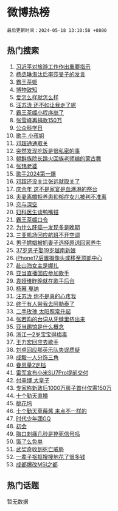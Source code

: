 # 微博热榜

`最后更新时间：2024-05-18 13:10:58 +0800`

## 热门搜索

1. [习近平对旅游工作作出重要指示](https://m.weibo.cn/search?containerid=100103type%3D1%26t%3D10%26q%3D%23%E4%B9%A0%E8%BF%91%E5%B9%B3%E5%AF%B9%E6%97%85%E6%B8%B8%E5%B7%A5%E4%BD%9C%E4%BD%9C%E5%87%BA%E9%87%8D%E8%A6%81%E6%8C%87%E7%A4%BA%23&stream_entry_id=51&isnewpage=1&extparam=seat%3D1%26pos%3D0%26c_type%3D51%26stream_entry_id%3D51%26cate%3D10103%26q%3D%2523%25E4%25B9%25A0%25E8%25BF%2591%25E5%25B9%25B3%25E5%25AF%25B9%25E6%2597%2585%25E6%25B8%25B8%25E5%25B7%25A5%25E4%25BD%259C%25E4%25BD%259C%25E5%2587%25BA%25E9%2587%258D%25E8%25A6%2581%25E6%258C%2587%25E7%25A4%25BA%2523%26dgr%3D0%26filter_type%3Drealtimehot%26display_time%3D1716009057%26pre_seqid%3D1716009057533013312166)
1. [杨丞琳淘汰后李莎旻子的发言](https://m.weibo.cn/search?containerid=100103type%3D1%26t%3D10%26q%3D%23%E6%9D%A8%E4%B8%9E%E7%90%B3%E6%B7%98%E6%B1%B0%E5%90%8E%E6%9D%8E%E8%8E%8E%E6%97%BB%E5%AD%90%E7%9A%84%E5%8F%91%E8%A8%80%23&stream_entry_id=31&isnewpage=1&extparam=seat%3D1%26lcate%3D5001%26c_type%3D31%26cate%3D5001%26q%3D%2523%25E6%259D%25A8%25E4%25B8%259E%25E7%2590%25B3%25E6%25B7%2598%25E6%25B1%25B0%25E5%2590%258E%25E6%259D%258E%25E8%258E%258E%25E6%2597%25BB%25E5%25AD%2590%25E7%259A%2584%25E5%258F%2591%25E8%25A8%2580%2523%26dgr%3D0%26filter_type%3Drealtimehot%26pos%3D0%26stream_entry_id%3D31%26flag%3D2%26band_rank%3D1%26realpos%3D1%26display_time%3D1716009057%26pre_seqid%3D1716009057533013312166)
1. [霸王茶姬](https://m.weibo.cn/search?containerid=100103type%3D1%26t%3D10%26q%3D%23%E9%9C%B8%E7%8E%8B%E8%8C%B6%E5%A7%AC%23&stream_entry_id=31&isnewpage=1&extparam=seat%3D1%26lcate%3D5001%26c_type%3D31%26cate%3D5001%26q%3D%2523%25E9%259C%25B8%25E7%258E%258B%25E8%258C%25B6%25E5%25A7%25AC%2523%26dgr%3D0%26filter_type%3Drealtimehot%26pos%3D1%26stream_entry_id%3D31%26flag%3D2%26band_rank%3D2%26realpos%3D2%26display_time%3D1716009057%26pre_seqid%3D1716009057533013312166)
1. [博物致知](https://m.weibo.cn/search?containerid=100103type%3D1%26t%3D10%26q%3D%23%E5%8D%9A%E7%89%A9%E8%87%B4%E7%9F%A5%23&stream_entry_id=31&isnewpage=1&extparam=seat%3D1%26lcate%3D5001%26c_type%3D31%26cate%3D5001%26q%3D%2523%25E5%258D%259A%25E7%2589%25A9%25E8%2587%25B4%25E7%259F%25A5%2523%26dgr%3D0%26filter_type%3Drealtimehot%26pos%3D2%26stream_entry_id%3D31%26flag%3D1%26band_rank%3D3%26realpos%3D3%26display_time%3D1716009057%26pre_seqid%3D1716009057533013312166)
1. [爱怎么样就怎么样](https://m.weibo.cn/search?containerid=100103type%3D1%26t%3D10%26q%3D%23%E7%88%B1%E6%80%8E%E4%B9%88%E6%A0%B7%E5%B0%B1%E6%80%8E%E4%B9%88%E6%A0%B7%23&stream_entry_id=31&isnewpage=1&extparam=seat%3D1%26lcate%3D5001%26c_type%3D31%26topic_ad%3D1%26cate%3D5001%26q%3D%2523%25E7%2588%25B1%25E6%2580%258E%25E4%25B9%2588%25E6%25A0%25B7%25E5%25B0%25B1%25E6%2580%258E%25E4%25B9%2588%25E6%25A0%25B7%2523%26dgr%3D0%26is_ad_pos%3D1%26pos%3D3%26stream_entry_id%3D31%26adid%3D236658%26band_rank%3D4%26filter_type%3Drealtimehot%26display_time%3D1716009057%26pre_seqid%3D1716009057533013312166)
1. [汪苏泷 还不如让我走了呢](https://m.weibo.cn/search?containerid=100103type%3D1%26t%3D10%26q%3D%E6%B1%AA%E8%8B%8F%E6%B3%B7+%E8%BF%98%E4%B8%8D%E5%A6%82%E8%AE%A9%E6%88%91%E8%B5%B0%E4%BA%86%E5%91%A2&stream_entry_id=31&isnewpage=1&extparam=seat%3D1%26lcate%3D5001%26c_type%3D31%26cate%3D5001%26q%3D%25E6%25B1%25AA%25E8%258B%258F%25E6%25B3%25B7%2520%25E8%25BF%2598%25E4%25B8%258D%25E5%25A6%2582%25E8%25AE%25A9%25E6%2588%2591%25E8%25B5%25B0%25E4%25BA%2586%25E5%2591%25A2%26dgr%3D0%26filter_type%3Drealtimehot%26pos%3D4%26stream_entry_id%3D31%26flag%3D2%26band_rank%3D4%26realpos%3D4%26display_time%3D1716009057%26pre_seqid%3D1716009057533013312166)
1. [霸王茶姬小程序崩了](https://m.weibo.cn/search?containerid=100103type%3D1%26t%3D10%26q%3D%E9%9C%B8%E7%8E%8B%E8%8C%B6%E5%A7%AC%E5%B0%8F%E7%A8%8B%E5%BA%8F%E5%B4%A9%E4%BA%86&stream_entry_id=31&isnewpage=1&extparam=seat%3D1%26lcate%3D5001%26c_type%3D31%26cate%3D5001%26q%3D%25E9%259C%25B8%25E7%258E%258B%25E8%258C%25B6%25E5%25A7%25AC%25E5%25B0%258F%25E7%25A8%258B%25E5%25BA%258F%25E5%25B4%25A9%25E4%25BA%2586%26dgr%3D0%26filter_type%3Drealtimehot%26pos%3D5%26stream_entry_id%3D31%26flag%3D1%26band_rank%3D5%26realpos%3D5%26display_time%3D1716009057%26pre_seqid%3D1716009057533013312166)
1. [张雪峰再捐款150万](https://m.weibo.cn/search?containerid=100103type%3D1%26t%3D10%26q%3D%23%E5%BC%A0%E9%9B%AA%E5%B3%B0%E5%86%8D%E6%8D%90%E6%AC%BE150%E4%B8%87%23&stream_entry_id=31&isnewpage=1&extparam=seat%3D1%26lcate%3D5001%26c_type%3D31%26cate%3D5001%26q%3D%2523%25E5%25BC%25A0%25E9%259B%25AA%25E5%25B3%25B0%25E5%2586%258D%25E6%258D%2590%25E6%25AC%25BE150%25E4%25B8%2587%2523%26dgr%3D0%26filter_type%3Drealtimehot%26pos%3D6%26stream_entry_id%3D31%26flag%3D1%26band_rank%3D6%26realpos%3D6%26display_time%3D1716009057%26pre_seqid%3D1716009057533013312166)
1. [公众科学日](https://m.weibo.cn/search?containerid=100103type%3D1%26t%3D10%26q%3D%23%E5%85%AC%E4%BC%97%E7%A7%91%E5%AD%A6%E6%97%A5%23&stream_entry_id=31&isnewpage=1&extparam=seat%3D1%26lcate%3D5001%26c_type%3D31%26cate%3D5001%26q%3D%2523%25E5%2585%25AC%25E4%25BC%2597%25E7%25A7%2591%25E5%25AD%25A6%25E6%2597%25A5%2523%26dgr%3D0%26is_ad_pos%3D1%26pos%3D7%26stream_entry_id%3D31%26adid%3D236384%26band_rank%3D7%26filter_type%3Drealtimehot%26display_time%3D1716009057%26pre_seqid%3D1716009057533013312166)
1. [歌手 小孩姐](https://m.weibo.cn/search?containerid=100103type%3D1%26t%3D10%26q%3D%E6%AD%8C%E6%89%8B+%E5%B0%8F%E5%AD%A9%E5%A7%90&stream_entry_id=31&isnewpage=1&extparam=seat%3D1%26lcate%3D5001%26c_type%3D31%26cate%3D5001%26q%3D%25E6%25AD%258C%25E6%2589%258B%2520%25E5%25B0%258F%25E5%25AD%25A9%25E5%25A7%2590%26dgr%3D0%26filter_type%3Drealtimehot%26pos%3D8%26stream_entry_id%3D31%26flag%3D1%26band_rank%3D7%26realpos%3D7%26display_time%3D1716009057%26pre_seqid%3D1716009057533013312166)
1. [邓超通通取关](https://m.weibo.cn/search?containerid=100103type%3D1%26t%3D10%26q%3D%23%E9%82%93%E8%B6%85%E9%80%9A%E9%80%9A%E5%8F%96%E5%85%B3%23&stream_entry_id=31&isnewpage=1&extparam=seat%3D1%26lcate%3D5001%26c_type%3D31%26cate%3D5001%26q%3D%2523%25E9%2582%2593%25E8%25B6%2585%25E9%2580%259A%25E9%2580%259A%25E5%258F%2596%25E5%2585%25B3%2523%26dgr%3D0%26filter_type%3Drealtimehot%26pos%3D9%26stream_entry_id%3D31%26flag%3D1%26band_rank%3D8%26realpos%3D8%26display_time%3D1716009057%26pre_seqid%3D1716009057533013312166)
1. [突然发现吃饭是很私密的事](https://m.weibo.cn/search?containerid=100103type%3D1%26t%3D10%26q%3D%23%E7%AA%81%E7%84%B6%E5%8F%91%E7%8E%B0%E5%90%83%E9%A5%AD%E6%98%AF%E5%BE%88%E7%A7%81%E5%AF%86%E7%9A%84%E4%BA%8B%23&stream_entry_id=31&isnewpage=1&extparam=seat%3D1%26lcate%3D5001%26c_type%3D31%26cate%3D5001%26q%3D%2523%25E7%25AA%2581%25E7%2584%25B6%25E5%258F%2591%25E7%258E%25B0%25E5%2590%2583%25E9%25A5%25AD%25E6%2598%25AF%25E5%25BE%2588%25E7%25A7%2581%25E5%25AF%2586%25E7%259A%2584%25E4%25BA%258B%2523%26dgr%3D0%26filter_type%3Drealtimehot%26pos%3D10%26stream_entry_id%3D31%26flag%3D0%26band_rank%3D9%26realpos%3D9%26display_time%3D1716009057%26pre_seqid%3D1716009057533013312166)
1. [朝鲜族院长跳火回族老师编的蒙古舞](https://m.weibo.cn/search?containerid=100103type%3D1%26t%3D10%26q%3D%23%E6%9C%9D%E9%B2%9C%E6%97%8F%E9%99%A2%E9%95%BF%E8%B7%B3%E7%81%AB%E5%9B%9E%E6%97%8F%E8%80%81%E5%B8%88%E7%BC%96%E7%9A%84%E8%92%99%E5%8F%A4%E8%88%9E%23&stream_entry_id=31&isnewpage=1&extparam=seat%3D1%26lcate%3D5001%26c_type%3D31%26cate%3D5001%26q%3D%2523%25E6%259C%259D%25E9%25B2%259C%25E6%2597%258F%25E9%2599%25A2%25E9%2595%25BF%25E8%25B7%25B3%25E7%2581%25AB%25E5%259B%259E%25E6%2597%258F%25E8%2580%2581%25E5%25B8%2588%25E7%25BC%2596%25E7%259A%2584%25E8%2592%2599%25E5%258F%25A4%25E8%2588%259E%2523%26dgr%3D0%26filter_type%3Drealtimehot%26pos%3D11%26stream_entry_id%3D31%26flag%3D32768%26band_rank%3D10%26realpos%3D10%26display_time%3D1716009057%26pre_seqid%3D1716009057533013312166)
1. [张玮老婆](https://m.weibo.cn/search?containerid=100103type%3D1%26t%3D10%26q%3D%23%E5%BC%A0%E7%8E%AE%E8%80%81%E5%A9%86%23&stream_entry_id=31&isnewpage=1&extparam=seat%3D1%26lcate%3D5001%26c_type%3D31%26cate%3D5001%26q%3D%2523%25E5%25BC%25A0%25E7%258E%25AE%25E8%2580%2581%25E5%25A9%2586%2523%26dgr%3D0%26filter_type%3Drealtimehot%26pos%3D12%26stream_entry_id%3D31%26flag%3D1%26band_rank%3D11%26realpos%3D11%26display_time%3D1716009057%26pre_seqid%3D1716009057533013312166)
1. [歌手2024第一爆](https://m.weibo.cn/search?containerid=100103type%3D1%26t%3D10%26q%3D%23%E6%AD%8C%E6%89%8B2024%E7%AC%AC%E4%B8%80%E7%88%86%23&stream_entry_id=31&isnewpage=1&extparam=seat%3D1%26lcate%3D5001%26c_type%3D31%26cate%3D5001%26q%3D%2523%25E6%25AD%258C%25E6%2589%258B2024%25E7%25AC%25AC%25E4%25B8%2580%25E7%2588%2586%2523%26dgr%3D0%26filter_type%3Drealtimehot%26pos%3D13%26stream_entry_id%3D31%26flag%3D2%26band_rank%3D12%26realpos%3D12%26display_time%3D1716009057%26pre_seqid%3D1716009057533013312166)
1. [邓超还没关注张远就取关了](https://m.weibo.cn/search?containerid=100103type%3D1%26t%3D10%26q%3D%23%E9%82%93%E8%B6%85%E8%BF%98%E6%B2%A1%E5%85%B3%E6%B3%A8%E5%BC%A0%E8%BF%9C%E5%B0%B1%E5%8F%96%E5%85%B3%E4%BA%86%23&stream_entry_id=31&isnewpage=1&extparam=seat%3D1%26lcate%3D5001%26c_type%3D31%26cate%3D5001%26q%3D%2523%25E9%2582%2593%25E8%25B6%2585%25E8%25BF%2598%25E6%25B2%25A1%25E5%2585%25B3%25E6%25B3%25A8%25E5%25BC%25A0%25E8%25BF%259C%25E5%25B0%25B1%25E5%258F%2596%25E5%2585%25B3%25E4%25BA%2586%2523%26dgr%3D0%26filter_type%3Drealtimehot%26pos%3D14%26stream_entry_id%3D31%26flag%3D1%26band_rank%3D13%26realpos%3D13%26display_time%3D1716009057%26pre_seqid%3D1716009057533013312166)
1. [庆余年 这不是家宴是血淋淋的祭台](https://m.weibo.cn/search?containerid=100103type%3D1%26t%3D10%26q%3D%E5%BA%86%E4%BD%99%E5%B9%B4+%E8%BF%99%E4%B8%8D%E6%98%AF%E5%AE%B6%E5%AE%B4%E6%98%AF%E8%A1%80%E6%B7%8B%E6%B7%8B%E7%9A%84%E7%A5%AD%E5%8F%B0&stream_entry_id=31&isnewpage=1&extparam=seat%3D1%26lcate%3D5001%26c_type%3D31%26cate%3D5001%26q%3D%25E5%25BA%2586%25E4%25BD%2599%25E5%25B9%25B4%2520%25E8%25BF%2599%25E4%25B8%258D%25E6%2598%25AF%25E5%25AE%25B6%25E5%25AE%25B4%25E6%2598%25AF%25E8%25A1%2580%25E6%25B7%258B%25E6%25B7%258B%25E7%259A%2584%25E7%25A5%25AD%25E5%258F%25B0%26dgr%3D0%26filter_type%3Drealtimehot%26pos%3D15%26stream_entry_id%3D31%26flag%3D1%26band_rank%3D14%26realpos%3D14%26display_time%3D1716009057%26pre_seqid%3D1716009057533013312166)
1. [夫妻离婚拒养患抑郁症女儿被判不准离](https://m.weibo.cn/search?containerid=100103type%3D1%26t%3D10%26q%3D%23%E5%A4%AB%E5%A6%BB%E7%A6%BB%E5%A9%9A%E6%8B%92%E5%85%BB%E6%82%A3%E6%8A%91%E9%83%81%E7%97%87%E5%A5%B3%E5%84%BF%E8%A2%AB%E5%88%A4%E4%B8%8D%E5%87%86%E7%A6%BB%23&stream_entry_id=31&isnewpage=1&extparam=seat%3D1%26lcate%3D5001%26c_type%3D31%26cate%3D5001%26q%3D%2523%25E5%25A4%25AB%25E5%25A6%25BB%25E7%25A6%25BB%25E5%25A9%259A%25E6%258B%2592%25E5%2585%25BB%25E6%2582%25A3%25E6%258A%2591%25E9%2583%2581%25E7%2597%2587%25E5%25A5%25B3%25E5%2584%25BF%25E8%25A2%25AB%25E5%2588%25A4%25E4%25B8%258D%25E5%2587%2586%25E7%25A6%25BB%2523%26dgr%3D0%26filter_type%3Drealtimehot%26pos%3D16%26stream_entry_id%3D31%26flag%3D0%26band_rank%3D15%26realpos%3D15%26display_time%3D1716009057%26pre_seqid%3D1716009057533013312166)
1. [恋与深空](https://m.weibo.cn/search?containerid=100103type%3D1%26t%3D10%26q%3D%E6%81%8B%E4%B8%8E%E6%B7%B1%E7%A9%BA&stream_entry_id=31&isnewpage=1&extparam=seat%3D1%26lcate%3D5001%26c_type%3D31%26cate%3D5001%26q%3D%25E6%2581%258B%25E4%25B8%258E%25E6%25B7%25B1%25E7%25A9%25BA%26dgr%3D0%26filter_type%3Drealtimehot%26pos%3D17%26stream_entry_id%3D31%26flag%3D1%26band_rank%3D16%26realpos%3D16%26display_time%3D1716009057%26pre_seqid%3D1716009057533013312166)
1. [妇科医生谈鸭嘴钳](https://m.weibo.cn/search?containerid=100103type%3D1%26t%3D10%26q%3D%23%E5%A6%87%E7%A7%91%E5%8C%BB%E7%94%9F%E8%B0%88%E9%B8%AD%E5%98%B4%E9%92%B3%23&stream_entry_id=31&isnewpage=1&extparam=seat%3D1%26lcate%3D5001%26c_type%3D31%26cate%3D5001%26q%3D%2523%25E5%25A6%2587%25E7%25A7%2591%25E5%258C%25BB%25E7%2594%259F%25E8%25B0%2588%25E9%25B8%25AD%25E5%2598%25B4%25E9%2592%25B3%2523%26dgr%3D0%26filter_type%3Drealtimehot%26pos%3D18%26stream_entry_id%3D31%26flag%3D0%26band_rank%3D17%26realpos%3D17%26display_time%3D1716009057%26pre_seqid%3D1716009057533013312166)
1. [霸王茶姬口令](https://m.weibo.cn/search?containerid=100103type%3D1%26t%3D10%26q%3D%E9%9C%B8%E7%8E%8B%E8%8C%B6%E5%A7%AC%E5%8F%A3%E4%BB%A4&stream_entry_id=31&isnewpage=1&extparam=seat%3D1%26lcate%3D5001%26c_type%3D31%26cate%3D5001%26q%3D%25E9%259C%25B8%25E7%258E%258B%25E8%258C%25B6%25E5%25A7%25AC%25E5%258F%25A3%25E4%25BB%25A4%26dgr%3D0%26filter_type%3Drealtimehot%26pos%3D19%26stream_entry_id%3D31%26flag%3D0%26band_rank%3D18%26realpos%3D18%26display_time%3D1716009057%26pre_seqid%3D1716009057533013312166)
1. [为什么肝癌一发现多是晚期](https://m.weibo.cn/search?containerid=100103type%3D1%26t%3D10%26q%3D%23%E4%B8%BA%E4%BB%80%E4%B9%88%E8%82%9D%E7%99%8C%E4%B8%80%E5%8F%91%E7%8E%B0%E5%A4%9A%E6%98%AF%E6%99%9A%E6%9C%9F%23&stream_entry_id=31&isnewpage=1&extparam=seat%3D1%26lcate%3D5001%26c_type%3D31%26cate%3D5001%26q%3D%2523%25E4%25B8%25BA%25E4%25BB%2580%25E4%25B9%2588%25E8%2582%259D%25E7%2599%258C%25E4%25B8%2580%25E5%258F%2591%25E7%258E%25B0%25E5%25A4%259A%25E6%2598%25AF%25E6%2599%259A%25E6%259C%259F%2523%26dgr%3D0%26filter_type%3Drealtimehot%26pos%3D20%26stream_entry_id%3D31%26flag%3D0%26band_rank%3D19%26realpos%3D19%26display_time%3D1716009057%26pre_seqid%3D1716009057533013312166)
1. [三亚机场回应航班不开空调](https://m.weibo.cn/search?containerid=100103type%3D1%26t%3D10%26q%3D%23%E4%B8%89%E4%BA%9A%E6%9C%BA%E5%9C%BA%E5%9B%9E%E5%BA%94%E8%88%AA%E7%8F%AD%E4%B8%8D%E5%BC%80%E7%A9%BA%E8%B0%83%23&stream_entry_id=31&isnewpage=1&extparam=seat%3D1%26lcate%3D5001%26c_type%3D31%26cate%3D5001%26q%3D%2523%25E4%25B8%2589%25E4%25BA%259A%25E6%259C%25BA%25E5%259C%25BA%25E5%259B%259E%25E5%25BA%2594%25E8%2588%25AA%25E7%258F%25AD%25E4%25B8%258D%25E5%25BC%2580%25E7%25A9%25BA%25E8%25B0%2583%2523%26dgr%3D0%26filter_type%3Drealtimehot%26pos%3D21%26stream_entry_id%3D31%26flag%3D0%26band_rank%3D20%26realpos%3D20%26display_time%3D1716009057%26pre_seqid%3D1716009057533013312166)
1. [男子嫖娼被抓妻子选择原谅回家养牛](https://m.weibo.cn/search?containerid=100103type%3D1%26t%3D10%26q%3D%23%E7%94%B7%E5%AD%90%E5%AB%96%E5%A8%BC%E8%A2%AB%E6%8A%93%E5%A6%BB%E5%AD%90%E9%80%89%E6%8B%A9%E5%8E%9F%E8%B0%85%E5%9B%9E%E5%AE%B6%E5%85%BB%E7%89%9B%23&stream_entry_id=31&isnewpage=1&extparam=seat%3D1%26lcate%3D5001%26c_type%3D31%26cate%3D5001%26q%3D%2523%25E7%2594%25B7%25E5%25AD%2590%25E5%25AB%2596%25E5%25A8%25BC%25E8%25A2%25AB%25E6%258A%2593%25E5%25A6%25BB%25E5%25AD%2590%25E9%2580%2589%25E6%258B%25A9%25E5%258E%259F%25E8%25B0%2585%25E5%259B%259E%25E5%25AE%25B6%25E5%2585%25BB%25E7%2589%259B%2523%26dgr%3D0%26filter_type%3Drealtimehot%26pos%3D22%26stream_entry_id%3D31%26flag%3D2%26band_rank%3D21%26realpos%3D21%26display_time%3D1716009057%26pre_seqid%3D1716009057533013312166)
1. [37岁男子娶19岁越南新娘](https://m.weibo.cn/search?containerid=100103type%3D1%26t%3D10%26q%3D%2337%E5%B2%81%E7%94%B7%E5%AD%90%E5%A8%B619%E5%B2%81%E8%B6%8A%E5%8D%97%E6%96%B0%E5%A8%98%23&stream_entry_id=31&isnewpage=1&extparam=seat%3D1%26lcate%3D5001%26c_type%3D31%26cate%3D5001%26q%3D%252337%25E5%25B2%2581%25E7%2594%25B7%25E5%25AD%2590%25E5%25A8%25B619%25E5%25B2%2581%25E8%25B6%258A%25E5%258D%2597%25E6%2596%25B0%25E5%25A8%2598%2523%26dgr%3D0%26filter_type%3Drealtimehot%26pos%3D23%26stream_entry_id%3D31%26flag%3D1%26band_rank%3D22%26realpos%3D22%26display_time%3D1716009057%26pre_seqid%3D1716009057533013312166)
1. [iPhone17后置摄像头或移至顶部中心](https://m.weibo.cn/search?containerid=100103type%3D1%26t%3D10%26q%3D%23iPhone17%E5%90%8E%E7%BD%AE%E6%91%84%E5%83%8F%E5%A4%B4%E6%88%96%E7%A7%BB%E8%87%B3%E9%A1%B6%E9%83%A8%E4%B8%AD%E5%BF%83%23&stream_entry_id=31&isnewpage=1&extparam=seat%3D1%26lcate%3D5001%26c_type%3D31%26cate%3D5001%26q%3D%2523iPhone17%25E5%2590%258E%25E7%25BD%25AE%25E6%2591%2584%25E5%2583%258F%25E5%25A4%25B4%25E6%2588%2596%25E7%25A7%25BB%25E8%2587%25B3%25E9%25A1%25B6%25E9%2583%25A8%25E4%25B8%25AD%25E5%25BF%2583%2523%26dgr%3D0%26filter_type%3Drealtimehot%26pos%3D24%26stream_entry_id%3D31%26flag%3D1%26band_rank%3D23%26realpos%3D23%26display_time%3D1716009057%26pre_seqid%3D1716009057533013312166)
1. [赴山海女主是娜扎](https://m.weibo.cn/search?containerid=100103type%3D1%26t%3D10%26q%3D%23%E8%B5%B4%E5%B1%B1%E6%B5%B7%E5%A5%B3%E4%B8%BB%E6%98%AF%E5%A8%9C%E6%89%8E%23&stream_entry_id=31&isnewpage=1&extparam=seat%3D1%26lcate%3D5001%26c_type%3D31%26cate%3D5001%26q%3D%2523%25E8%25B5%25B4%25E5%25B1%25B1%25E6%25B5%25B7%25E5%25A5%25B3%25E4%25B8%25BB%25E6%2598%25AF%25E5%25A8%259C%25E6%2589%258E%2523%26dgr%3D0%26filter_type%3Drealtimehot%26pos%3D25%26stream_entry_id%3D31%26flag%3D1%26band_rank%3D24%26realpos%3D24%26display_time%3D1716009057%26pre_seqid%3D1716009057533013312166)
1. [亚当直播回应参加歌手](https://m.weibo.cn/search?containerid=100103type%3D1%26t%3D10%26q%3D%23%E4%BA%9A%E5%BD%93%E7%9B%B4%E6%92%AD%E5%9B%9E%E5%BA%94%E5%8F%82%E5%8A%A0%E6%AD%8C%E6%89%8B%23&stream_entry_id=31&isnewpage=1&extparam=seat%3D1%26lcate%3D5001%26c_type%3D31%26cate%3D5001%26q%3D%2523%25E4%25BA%259A%25E5%25BD%2593%25E7%259B%25B4%25E6%2592%25AD%25E5%259B%259E%25E5%25BA%2594%25E5%258F%2582%25E5%258A%25A0%25E6%25AD%258C%25E6%2589%258B%2523%26dgr%3D0%26filter_type%3Drealtimehot%26pos%3D26%26stream_entry_id%3D31%26flag%3D1%26band_rank%3D25%26realpos%3D25%26display_time%3D1716009057%26pre_seqid%3D1716009057533013312166)
1. [袁娅维昨晚就在歌手后台](https://m.weibo.cn/search?containerid=100103type%3D1%26t%3D10%26q%3D%23%E8%A2%81%E5%A8%85%E7%BB%B4%E6%98%A8%E6%99%9A%E5%B0%B1%E5%9C%A8%E6%AD%8C%E6%89%8B%E5%90%8E%E5%8F%B0%23&stream_entry_id=31&isnewpage=1&extparam=seat%3D1%26lcate%3D5001%26c_type%3D31%26cate%3D5001%26q%3D%2523%25E8%25A2%2581%25E5%25A8%2585%25E7%25BB%25B4%25E6%2598%25A8%25E6%2599%259A%25E5%25B0%25B1%25E5%259C%25A8%25E6%25AD%258C%25E6%2589%258B%25E5%2590%258E%25E5%258F%25B0%2523%26dgr%3D0%26filter_type%3Drealtimehot%26pos%3D27%26stream_entry_id%3D31%26flag%3D1%26band_rank%3D26%26realpos%3D26%26display_time%3D1716009057%26pre_seqid%3D1716009057533013312166)
1. [杨幂 戛纳](https://m.weibo.cn/search?containerid=100103type%3D1%26t%3D10%26q%3D%E6%9D%A8%E5%B9%82+%E6%88%9B%E7%BA%B3&stream_entry_id=31&isnewpage=1&extparam=seat%3D1%26lcate%3D5001%26c_type%3D31%26cate%3D5001%26q%3D%25E6%259D%25A8%25E5%25B9%2582%2520%25E6%2588%259B%25E7%25BA%25B3%26dgr%3D0%26filter_type%3Drealtimehot%26pos%3D28%26stream_entry_id%3D31%26flag%3D0%26band_rank%3D27%26realpos%3D27%26display_time%3D1716009057%26pre_seqid%3D1716009057533013312166)
1. [汪苏泷 你不是真的心疼我](https://m.weibo.cn/search?containerid=100103type%3D1%26t%3D10%26q%3D%E6%B1%AA%E8%8B%8F%E6%B3%B7+%E4%BD%A0%E4%B8%8D%E6%98%AF%E7%9C%9F%E7%9A%84%E5%BF%83%E7%96%BC%E6%88%91&stream_entry_id=31&isnewpage=1&extparam=seat%3D1%26lcate%3D5001%26c_type%3D31%26cate%3D5001%26q%3D%25E6%25B1%25AA%25E8%258B%258F%25E6%25B3%25B7%2520%25E4%25BD%25A0%25E4%25B8%258D%25E6%2598%25AF%25E7%259C%259F%25E7%259A%2584%25E5%25BF%2583%25E7%2596%25BC%25E6%2588%2591%26dgr%3D0%26filter_type%3Drealtimehot%26pos%3D29%26stream_entry_id%3D31%26flag%3D1%26band_rank%3D28%26realpos%3D28%26display_time%3D1716009057%26pre_seqid%3D1716009057533013312166)
1. [终于有人带我去阿勒泰了](https://m.weibo.cn/search?containerid=100103type%3D1%26t%3D10%26q%3D%23%E7%BB%88%E4%BA%8E%E6%9C%89%E4%BA%BA%E5%B8%A6%E6%88%91%E5%8E%BB%E9%98%BF%E5%8B%92%E6%B3%B0%E4%BA%86%23&stream_entry_id=31&isnewpage=1&extparam=seat%3D1%26lcate%3D5001%26c_type%3D31%26cate%3D5001%26q%3D%2523%25E7%25BB%2588%25E4%25BA%258E%25E6%259C%2589%25E4%25BA%25BA%25E5%25B8%25A6%25E6%2588%2591%25E5%258E%25BB%25E9%2598%25BF%25E5%258B%2592%25E6%25B3%25B0%25E4%25BA%2586%2523%26dgr%3D0%26filter_type%3Drealtimehot%26pos%3D30%26stream_entry_id%3D31%26flag%3D0%26adid%3D236979%26band_rank%3D29%26realpos%3D29%26display_time%3D1716009057%26pre_seqid%3D1716009057533013312166)
1. [二手玫瑰 太阳照常升起](https://m.weibo.cn/search?containerid=100103type%3D1%26t%3D10%26q%3D%E4%BA%8C%E6%89%8B%E7%8E%AB%E7%91%B0+%E5%A4%AA%E9%98%B3%E7%85%A7%E5%B8%B8%E5%8D%87%E8%B5%B7&stream_entry_id=31&isnewpage=1&extparam=seat%3D1%26lcate%3D5001%26c_type%3D31%26cate%3D5001%26q%3D%25E4%25BA%258C%25E6%2589%258B%25E7%258E%25AB%25E7%2591%25B0%2520%25E5%25A4%25AA%25E9%2598%25B3%25E7%2585%25A7%25E5%25B8%25B8%25E5%258D%2587%25E8%25B5%25B7%26dgr%3D0%26filter_type%3Drealtimehot%26pos%3D31%26stream_entry_id%3D31%26flag%3D1%26band_rank%3D30%26realpos%3D30%26display_time%3D1716009057%26pre_seqid%3D1716009057533013312166)
1. [张若昀的台词从牙缝里挤出来](https://m.weibo.cn/search?containerid=100103type%3D1%26t%3D10%26q%3D%23%E5%BC%A0%E8%8B%A5%E6%98%80%E7%9A%84%E5%8F%B0%E8%AF%8D%E4%BB%8E%E7%89%99%E7%BC%9D%E9%87%8C%E6%8C%A4%E5%87%BA%E6%9D%A5%23&stream_entry_id=31&isnewpage=1&extparam=seat%3D1%26lcate%3D5001%26c_type%3D31%26cate%3D5001%26q%3D%2523%25E5%25BC%25A0%25E8%258B%25A5%25E6%2598%2580%25E7%259A%2584%25E5%258F%25B0%25E8%25AF%258D%25E4%25BB%258E%25E7%2589%2599%25E7%25BC%259D%25E9%2587%258C%25E6%258C%25A4%25E5%2587%25BA%25E6%259D%25A5%2523%26dgr%3D0%26filter_type%3Drealtimehot%26pos%3D32%26stream_entry_id%3D31%26flag%3D0%26band_rank%3D31%26realpos%3D31%26display_time%3D1716009057%26pre_seqid%3D1716009057533013312166)
1. [亚当踢馆是什么概念](https://m.weibo.cn/search?containerid=100103type%3D1%26t%3D10%26q%3D%23%E4%BA%9A%E5%BD%93%E8%B8%A2%E9%A6%86%E6%98%AF%E4%BB%80%E4%B9%88%E6%A6%82%E5%BF%B5%23&stream_entry_id=31&isnewpage=1&extparam=seat%3D1%26lcate%3D5001%26c_type%3D31%26cate%3D5001%26q%3D%2523%25E4%25BA%259A%25E5%25BD%2593%25E8%25B8%25A2%25E9%25A6%2586%25E6%2598%25AF%25E4%25BB%2580%25E4%25B9%2588%25E6%25A6%2582%25E5%25BF%25B5%2523%26dgr%3D0%26filter_type%3Drealtimehot%26pos%3D33%26stream_entry_id%3D31%26flag%3D0%26band_rank%3D32%26realpos%3D32%26display_time%3D1716009057%26pre_seqid%3D1716009057533013312166)
1. [浙江一2岁宝宝得梅毒](https://m.weibo.cn/search?containerid=100103type%3D1%26t%3D10%26q%3D%23%E6%B5%99%E6%B1%9F%E4%B8%802%E5%B2%81%E5%AE%9D%E5%AE%9D%E5%BE%97%E6%A2%85%E6%AF%92%23&stream_entry_id=31&isnewpage=1&extparam=seat%3D1%26lcate%3D5001%26c_type%3D31%26cate%3D5001%26q%3D%2523%25E6%25B5%2599%25E6%25B1%259F%25E4%25B8%25802%25E5%25B2%2581%25E5%25AE%259D%25E5%25AE%259D%25E5%25BE%2597%25E6%25A2%2585%25E6%25AF%2592%2523%26dgr%3D0%26filter_type%3Drealtimehot%26pos%3D34%26stream_entry_id%3D31%26flag%3D1%26band_rank%3D33%26realpos%3D33%26display_time%3D1716009057%26pre_seqid%3D1716009057533013312166)
1. [王力宏回应去歌手](https://m.weibo.cn/search?containerid=100103type%3D1%26t%3D10%26q%3D%23%E7%8E%8B%E5%8A%9B%E5%AE%8F%E5%9B%9E%E5%BA%94%E5%8E%BB%E6%AD%8C%E6%89%8B%23&stream_entry_id=31&isnewpage=1&extparam=seat%3D1%26lcate%3D5001%26c_type%3D31%26cate%3D5001%26q%3D%2523%25E7%258E%258B%25E5%258A%259B%25E5%25AE%258F%25E5%259B%259E%25E5%25BA%2594%25E5%258E%25BB%25E6%25AD%258C%25E6%2589%258B%2523%26dgr%3D0%26filter_type%3Drealtimehot%26pos%3D35%26stream_entry_id%3D31%26flag%3D0%26band_rank%3D34%26realpos%3D34%26display_time%3D1716009057%26pre_seqid%3D1716009057533013312166)
1. [刘卓回应那英乐队失误质疑](https://m.weibo.cn/search?containerid=100103type%3D1%26t%3D10%26q%3D%23%E5%88%98%E5%8D%93%E5%9B%9E%E5%BA%94%E9%82%A3%E8%8B%B1%E4%B9%90%E9%98%9F%E5%A4%B1%E8%AF%AF%E8%B4%A8%E7%96%91%23&stream_entry_id=31&isnewpage=1&extparam=seat%3D1%26lcate%3D5001%26c_type%3D31%26cate%3D5001%26q%3D%2523%25E5%2588%2598%25E5%258D%2593%25E5%259B%259E%25E5%25BA%2594%25E9%2582%25A3%25E8%258B%25B1%25E4%25B9%2590%25E9%2598%259F%25E5%25A4%25B1%25E8%25AF%25AF%25E8%25B4%25A8%25E7%2596%2591%2523%26dgr%3D0%26filter_type%3Drealtimehot%26pos%3D36%26stream_entry_id%3D31%26flag%3D1%26band_rank%3D35%26realpos%3D35%26display_time%3D1716009057%26pre_seqid%3D1716009057533013312166)
1. [成毅一人分饰三角](https://m.weibo.cn/search?containerid=100103type%3D1%26t%3D10%26q%3D%23%E6%88%90%E6%AF%85%E4%B8%80%E4%BA%BA%E5%88%86%E9%A5%B0%E4%B8%89%E8%A7%92%23&stream_entry_id=31&isnewpage=1&extparam=seat%3D1%26lcate%3D5001%26c_type%3D31%26cate%3D5001%26q%3D%2523%25E6%2588%2590%25E6%25AF%2585%25E4%25B8%2580%25E4%25BA%25BA%25E5%2588%2586%25E9%25A5%25B0%25E4%25B8%2589%25E8%25A7%2592%2523%26dgr%3D0%26filter_type%3Drealtimehot%26pos%3D37%26stream_entry_id%3D31%26flag%3D1%26band_rank%3D36%26realpos%3D36%26display_time%3D1716009057%26pre_seqid%3D1716009057533013312166)
1. [眷思量2定档](https://m.weibo.cn/search?containerid=100103type%3D1%26t%3D10%26q%3D%23%E7%9C%B7%E6%80%9D%E9%87%8F2%E5%AE%9A%E6%A1%A3%23&stream_entry_id=31&isnewpage=1&extparam=seat%3D1%26lcate%3D5001%26c_type%3D31%26cate%3D5001%26q%3D%2523%25E7%259C%25B7%25E6%2580%259D%25E9%2587%258F2%25E5%25AE%259A%25E6%25A1%25A3%2523%26dgr%3D0%26filter_type%3Drealtimehot%26pos%3D38%26stream_entry_id%3D31%26flag%3D1%26band_rank%3D37%26realpos%3D37%26display_time%3D1716009057%26pre_seqid%3D1716009057533013312166)
1. [雷军宣布小米SU7Pro提前交付](https://m.weibo.cn/search?containerid=100103type%3D1%26t%3D10%26q%3D%23%E9%9B%B7%E5%86%9B%E5%AE%A3%E5%B8%83%E5%B0%8F%E7%B1%B3SU7Pro%E6%8F%90%E5%89%8D%E4%BA%A4%E4%BB%98%23&stream_entry_id=31&isnewpage=1&extparam=seat%3D1%26lcate%3D5001%26c_type%3D31%26cate%3D5001%26q%3D%2523%25E9%259B%25B7%25E5%2586%259B%25E5%25AE%25A3%25E5%25B8%2583%25E5%25B0%258F%25E7%25B1%25B3SU7Pro%25E6%258F%2590%25E5%2589%258D%25E4%25BA%25A4%25E4%25BB%2598%2523%26dgr%3D0%26filter_type%3Drealtimehot%26pos%3D39%26stream_entry_id%3D31%26flag%3D1%26band_rank%3D38%26realpos%3D38%26display_time%3D1716009057%26pre_seqid%3D1716009057533013312166)
1. [付辛博 大皇子](https://m.weibo.cn/search?containerid=100103type%3D1%26t%3D10%26q%3D%E4%BB%98%E8%BE%9B%E5%8D%9A+%E5%A4%A7%E7%9A%87%E5%AD%90&stream_entry_id=31&isnewpage=1&extparam=seat%3D1%26lcate%3D5001%26c_type%3D31%26cate%3D5001%26q%3D%25E4%25BB%2598%25E8%25BE%259B%25E5%258D%259A%2520%25E5%25A4%25A7%25E7%259A%2587%25E5%25AD%2590%26dgr%3D0%26filter_type%3Drealtimehot%26pos%3D40%26stream_entry_id%3D31%26flag%3D0%26band_rank%3D39%26realpos%3D39%26display_time%3D1716009057%26pre_seqid%3D1716009057533013312166)
1. [专家称新政后1000万房子首付仅需150万](https://m.weibo.cn/search?containerid=100103type%3D1%26t%3D10%26q%3D%23%E4%B8%93%E5%AE%B6%E7%A7%B0%E6%96%B0%E6%94%BF%E5%90%8E1000%E4%B8%87%E6%88%BF%E5%AD%90%E9%A6%96%E4%BB%98%E4%BB%85%E9%9C%80150%E4%B8%87%23&stream_entry_id=31&isnewpage=1&extparam=seat%3D1%26lcate%3D5001%26c_type%3D31%26cate%3D5001%26q%3D%2523%25E4%25B8%2593%25E5%25AE%25B6%25E7%25A7%25B0%25E6%2596%25B0%25E6%2594%25BF%25E5%2590%258E1000%25E4%25B8%2587%25E6%2588%25BF%25E5%25AD%2590%25E9%25A6%2596%25E4%25BB%2598%25E4%25BB%2585%25E9%259C%2580150%25E4%25B8%2587%2523%26dgr%3D0%26filter_type%3Drealtimehot%26pos%3D41%26stream_entry_id%3D31%26flag%3D1%26band_rank%3D40%26realpos%3D40%26display_time%3D1716009057%26pre_seqid%3D1716009057533013312166)
1. [十个勤天直播](https://m.weibo.cn/search?containerid=100103type%3D1%26t%3D10%26q%3D%E5%8D%81%E4%B8%AA%E5%8B%A4%E5%A4%A9%E7%9B%B4%E6%92%AD&stream_entry_id=31&isnewpage=1&extparam=seat%3D1%26lcate%3D5001%26c_type%3D31%26cate%3D5001%26q%3D%25E5%258D%2581%25E4%25B8%25AA%25E5%258B%25A4%25E5%25A4%25A9%25E7%259B%25B4%25E6%2592%25AD%26dgr%3D0%26filter_type%3Drealtimehot%26pos%3D42%26stream_entry_id%3D31%26flag%3D1%26band_rank%3D41%26realpos%3D41%26display_time%3D1716009057%26pre_seqid%3D1716009057533013312166)
1. [桃花坞](https://m.weibo.cn/search?containerid=100103type%3D1%26t%3D10%26q%3D%E6%A1%83%E8%8A%B1%E5%9D%9E&stream_entry_id=31&isnewpage=1&extparam=seat%3D1%26lcate%3D5001%26c_type%3D31%26cate%3D5001%26q%3D%25E6%25A1%2583%25E8%258A%25B1%25E5%259D%259E%26dgr%3D0%26filter_type%3Drealtimehot%26pos%3D43%26stream_entry_id%3D31%26flag%3D1%26band_rank%3D42%26realpos%3D42%26display_time%3D1716009057%26pre_seqid%3D1716009057533013312166)
1. [十个勤天草莓酱 来点不一样的](https://m.weibo.cn/search?containerid=100103type%3D1%26t%3D10%26q%3D%E5%8D%81%E4%B8%AA%E5%8B%A4%E5%A4%A9%E8%8D%89%E8%8E%93%E9%85%B1+%E6%9D%A5%E7%82%B9%E4%B8%8D%E4%B8%80%E6%A0%B7%E7%9A%84&stream_entry_id=31&isnewpage=1&extparam=seat%3D1%26lcate%3D5001%26c_type%3D31%26cate%3D5001%26q%3D%25E5%258D%2581%25E4%25B8%25AA%25E5%258B%25A4%25E5%25A4%25A9%25E8%258D%2589%25E8%258E%2593%25E9%2585%25B1%2520%25E6%259D%25A5%25E7%2582%25B9%25E4%25B8%258D%25E4%25B8%2580%25E6%25A0%25B7%25E7%259A%2584%26dgr%3D0%26filter_type%3Drealtimehot%26pos%3D44%26stream_entry_id%3D31%26flag%3D1%26band_rank%3D43%26realpos%3D43%26display_time%3D1716009057%26pre_seqid%3D1716009057533013312166)
1. [时代少年团GQ](https://m.weibo.cn/search?containerid=100103type%3D1%26t%3D10%26q%3D%E6%97%B6%E4%BB%A3%E5%B0%91%E5%B9%B4%E5%9B%A2GQ&stream_entry_id=31&isnewpage=1&extparam=seat%3D1%26lcate%3D5001%26c_type%3D31%26cate%3D5001%26q%3D%25E6%2597%25B6%25E4%25BB%25A3%25E5%25B0%2591%25E5%25B9%25B4%25E5%259B%25A2GQ%26dgr%3D0%26filter_type%3Drealtimehot%26pos%3D45%26stream_entry_id%3D31%26flag%3D1%26band_rank%3D44%26realpos%3D44%26display_time%3D1716009057%26pre_seqid%3D1716009057533013312166)
1. [初会](https://m.weibo.cn/search?containerid=100103type%3D1%26t%3D10%26q%3D%E5%88%9D%E4%BC%9A&stream_entry_id=31&isnewpage=1&extparam=seat%3D1%26lcate%3D5001%26c_type%3D31%26cate%3D5001%26q%3D%25E5%2588%259D%25E4%25BC%259A%26dgr%3D0%26filter_type%3Drealtimehot%26pos%3D46%26stream_entry_id%3D31%26flag%3D0%26band_rank%3D45%26realpos%3D45%26display_time%3D1716009057%26pre_seqid%3D1716009057533013312166)
1. [胸口刺痛几秒是猝死信号吗](https://m.weibo.cn/search?containerid=100103type%3D1%26t%3D10%26q%3D%23%E8%83%B8%E5%8F%A3%E5%88%BA%E7%97%9B%E5%87%A0%E7%A7%92%E6%98%AF%E7%8C%9D%E6%AD%BB%E4%BF%A1%E5%8F%B7%E5%90%97%23&stream_entry_id=31&isnewpage=1&extparam=seat%3D1%26lcate%3D5001%26c_type%3D31%26cate%3D5001%26q%3D%2523%25E8%2583%25B8%25E5%258F%25A3%25E5%2588%25BA%25E7%2597%259B%25E5%2587%25A0%25E7%25A7%2592%25E6%2598%25AF%25E7%258C%259D%25E6%25AD%25BB%25E4%25BF%25A1%25E5%258F%25B7%25E5%2590%2597%2523%26dgr%3D0%26filter_type%3Drealtimehot%26pos%3D47%26stream_entry_id%3D31%26flag%3D0%26band_rank%3D46%26realpos%3D46%26display_time%3D1716009057%26pre_seqid%3D1716009057533013312166)
1. [饿了么免单](https://m.weibo.cn/search?containerid=100103type%3D1%26t%3D10%26q%3D%23%E9%A5%BF%E4%BA%86%E4%B9%88%E5%85%8D%E5%8D%95%23&stream_entry_id=31&isnewpage=1&extparam=seat%3D1%26lcate%3D5001%26c_type%3D31%26cate%3D5001%26q%3D%2523%25E9%25A5%25BF%25E4%25BA%2586%25E4%25B9%2588%25E5%2585%258D%25E5%258D%2595%2523%26dgr%3D0%26filter_type%3Drealtimehot%26pos%3D48%26stream_entry_id%3D31%26flag%3D1%26band_rank%3D47%26realpos%3D47%26display_time%3D1716009057%26pre_seqid%3D1716009057533013312166)
1. [武契奇收到死亡威胁](https://m.weibo.cn/search?containerid=100103type%3D1%26t%3D10%26q%3D%23%E6%AD%A6%E5%A5%91%E5%A5%87%E6%94%B6%E5%88%B0%E6%AD%BB%E4%BA%A1%E5%A8%81%E8%83%81%23&stream_entry_id=31&isnewpage=1&extparam=seat%3D1%26lcate%3D5001%26c_type%3D31%26cate%3D5001%26q%3D%2523%25E6%25AD%25A6%25E5%25A5%2591%25E5%25A5%2587%25E6%2594%25B6%25E5%2588%25B0%25E6%25AD%25BB%25E4%25BA%25A1%25E5%25A8%2581%25E8%2583%2581%2523%26dgr%3D0%26filter_type%3Drealtimehot%26pos%3D49%26stream_entry_id%3D31%26flag%3D0%26band_rank%3D48%26realpos%3D48%26display_time%3D1716009057%26pre_seqid%3D1716009057533013312166)
1. [一辈子抠抠搜搜地花了很多钱](https://m.weibo.cn/search?containerid=100103type%3D1%26t%3D10%26q%3D%E4%B8%80%E8%BE%88%E5%AD%90%E6%8A%A0%E6%8A%A0%E6%90%9C%E6%90%9C%E5%9C%B0%E8%8A%B1%E4%BA%86%E5%BE%88%E5%A4%9A%E9%92%B1&stream_entry_id=31&isnewpage=1&extparam=seat%3D1%26lcate%3D5001%26c_type%3D31%26cate%3D5001%26q%3D%25E4%25B8%2580%25E8%25BE%2588%25E5%25AD%2590%25E6%258A%25A0%25E6%258A%25A0%25E6%2590%259C%25E6%2590%259C%25E5%259C%25B0%25E8%258A%25B1%25E4%25BA%2586%25E5%25BE%2588%25E5%25A4%259A%25E9%2592%25B1%26dgr%3D0%26filter_type%3Drealtimehot%26pos%3D50%26stream_entry_id%3D31%26flag%3D0%26band_rank%3D49%26realpos%3D49%26display_time%3D1716009057%26pre_seqid%3D1716009057533013312166)
1. [成都爆改MSI之都](https://m.weibo.cn/search?containerid=100103type%3D1%26t%3D10%26q%3D%23%E6%88%90%E9%83%BD%E7%88%86%E6%94%B9MSI%E4%B9%8B%E9%83%BD%23&stream_entry_id=31&isnewpage=1&extparam=seat%3D1%26lcate%3D5001%26c_type%3D31%26cate%3D5001%26q%3D%2523%25E6%2588%2590%25E9%2583%25BD%25E7%2588%2586%25E6%2594%25B9MSI%25E4%25B9%258B%25E9%2583%25BD%2523%26dgr%3D0%26filter_type%3Drealtimehot%26pos%3D51%26stream_entry_id%3D31%26flag%3D1%26band_rank%3D50%26realpos%3D50%26display_time%3D1716009057%26pre_seqid%3D1716009057533013312166)

## 热门话题

暂无数据
